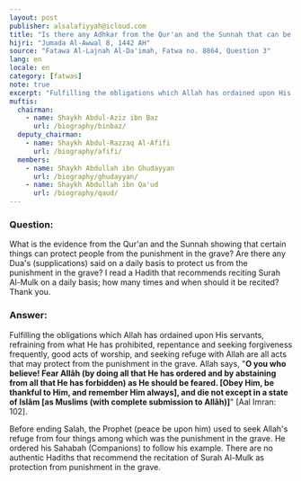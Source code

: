 ```yaml
---
layout: post
publisher: alsalafiyyah@icloud.com
title: "Is there any Adhkar from the Qur'an and the Sunnah that can be said to rescue one from the punishment of the grave?"
hijri: "Jumada Al-Awwal 8, 1442 AH"
source: "Fatawa Al-Lajnah Al-Da'imah, Fatwa no. 8864, Question 3"
lang: en
locale: en
category: [fatwas]
note: true
excerpt: "Fulfilling the obligations which Allah has ordained upon His servants, refraining from what He has prohibited, repentance and seeking forgiveness frequently, good acts of worship, and seeking refuge with Allah are all acts that may protect from the punishment in the grave."
muftis:
  chairman: 
    - name: Shaykh Abdul-Aziz ibn Baz
      url: /biography/binbaz/
  deputy_chairman:
    - name: Shaykh Abdul-Razzaq Al-Afifi
      url: /biography/afifi/
  members: 
    - name: Shaykh Abdullah ibn Ghudayyan
      url: /biography/ghudayyan/
    - name: Shaykh Abdullah ibn Qa'ud
      url: /biography/qaud/
---
```


### Question:

What is the evidence from the Qur'an and the Sunnah showing that certain things can protect people from the punishment in the grave? Are there any Dua's (supplications) said on a daily basis to protect us from the punishment in the grave? I read a Hadith that recommends reciting Surah Al-Mulk on a daily basis; how many times and when should it be recited? Thank you. 

### Answer:

Fulfilling the obligations which Allah has ordained upon His servants, refraining from what He has prohibited, repentance and seeking forgiveness frequently, good acts of worship, and seeking refuge with Allah are all acts that may protect from the punishment in the grave. Allah says, "**O you who believe! Fear Allâh (by doing all that He has ordered and by abstaining from all that He has forbidden) as He should be feared. [Obey Him, be thankful to Him, and remember Him always], and die not except in a state of Islâm [as Muslims (with complete submission to Allâh)]**" [Aal Imran: 102].

Before ending Salah, the Prophet (peace be upon him) used to seek Allah's refuge from four things among which was the punishment in the grave. He ordered his Sahabah (Companions) to follow his example. There are no authentic Hadiths that recommend the recitation of Surah Al-Mulk as protection from punishment in the grave.

